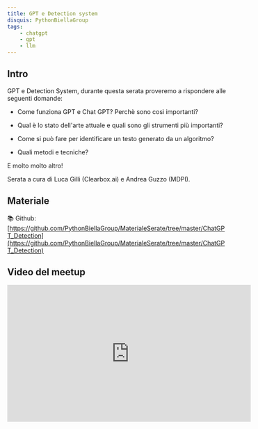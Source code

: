 ```yaml
---
title: GPT e Detection system
disquis: PythonBiellaGroup
tags:
    - chatgpt
    - gpt
    - llm
---
```


## Intro

GPT e Detection System, durante questa serata proveremo a rispondere alle seguenti domande:

* Come funziona GPT e Chat GPT? Perchè sono così importanti?

* Qual è lo stato dell'arte attuale e quali sono gli strumenti più importanti?

* Come si può fare per identificare un testo generato da un algoritmo?

* Quali metodi e tecniche?


E molto molto altro!

Serata a cura di Luca Gilli (Clearbox.ai) e Andrea Guzzo (MDPI).

## Materiale
📚 Github: [https://github.com/PythonBiellaGroup/MaterialeSerate/tree/master/ChatGPT_Detection](https://github.com/PythonBiellaGroup/MaterialeSerate/tree/master/ChatGPT_Detection)

## Video del meetup
<iframe width="560" height="315" src="https://www.youtube.com/embed/e2hqZrIubG4" title="YouTube video player" frameborder="0" allow="accelerometer; autoplay; clipboard-write; encrypted-media; gyroscope; picture-in-picture; web-share" allowfullscreen></iframe>